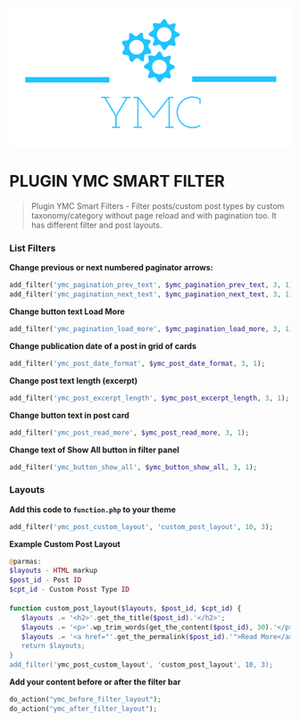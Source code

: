 ![This is an image](/inc/front/assets/images/YMC-logos.png)

#  PLUGIN YMC SMART FILTER
> Plugin YMC Smart Filters - Filter posts/custom post types by custom taxonomy/category without page reload and with pagination too. It has different filter and post layouts.

### List Filters

**Change previous or next numbered paginator arrows:**
```php
add_filter('ymc_pagination_prev_text', $ymc_pagination_prev_text, 3, 1);
add_filter('ymc_pagination_next_text', $ymc_pagination_next_text, 3, 1);
```
**Change button text Load More**
```php
add_filter('ymc_pagination_load_more', $ymc_pagination_load_more, 3, 1);
```
**Change publication date of a post in grid of cards**
```php
add_filter('ymc_post_date_format', $ymc_post_date_format, 3, 1);
```
**Change post text length (excerpt)**
```php
add_filter('ymc_post_excerpt_length', $ymc_post_excerpt_length, 3, 1);
```
**Change button text in post card**
```php
add_filter('ymc_post_read_more', $ymc_post_read_more, 3, 1);
```
**Change text of Show All button in filter panel**
```php
add_filter('ymc_button_show_all', $ymc_button_show_all, 3, 1);
```
### Layouts
**Add this code to `function.php` to your theme**

```php
add_filter('ymc_post_custom_layout', 'custom_post_layout', 10, 3);
```

**Example Custom Post Layout**
```php
@parmas:
$layouts - HTML markup
$post_id - Post ID
$cpt_id - Custom Posst Type ID

function custom_post_layout($layouts, $post_id, $cpt_id) {  
   $layouts .= '<h2>'.get_the_title($post_id).'</h2>';
   $layouts .= '<p>'.wp_trim_words(get_the_content($post_id), 30).'</p>';
   $layouts .= '<a href="'.get_the_permalink($post_id).'">Read More</a>;   
   return $layouts;
}
add_filter('ymc_post_custom_layout', 'custom_post_layout', 10, 3);
```  


**Add your content before or after the filter bar**
```php
do_action("ymc_before_filter_layout");
do_action("ymc_after_filter_layout");
```
